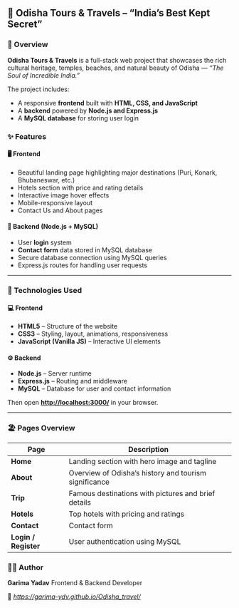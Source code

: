 ## 🌴 Odisha Tours & Travels – “India’s Best Kept Secret”

### 📖 Overview

**Odisha Tours & Travels** is a full-stack web project that showcases the rich cultural heritage, temples, beaches, and natural beauty of Odisha — *“The Soul of Incredible India.”*

The project includes:

* A responsive **frontend** built with **HTML, CSS, and JavaScript**
* A **backend** powered by **Node.js and Express.js**
* A **MySQL database** for storing user login

### ✨ Features

#### 🖥️ Frontend

* Beautiful landing page highlighting major destinations (Puri, Konark, Bhubaneswar, etc.)
* Hotels section with price and rating details
* Interactive image hover effects
* Mobile-responsive layout
* Contact Us and About pages

#### 🔐 Backend (Node.js + MySQL)

* User **login** system
* **Contact form** data stored in MySQL database
* Secure database connection using MySQL queries
* Express.js routes for handling user requests

---

### 🧩 Technologies Used

#### 💻 Frontend

* **HTML5** – Structure of the website
* **CSS3** – Styling, layout, animations, responsiveness
* **JavaScript (Vanilla JS)** – Interactive UI elements

#### ⚙️ Backend

* **Node.js** – Server runtime
* **Express.js** – Routing and middleware
* **MySQL** – Database for user and contact information

Then open **[http://localhost:3000/](http://localhost:3000/)** in your browser.

---

### 🏖️ Pages Overview

| Page                 | Description                                           |
| -------------------- | ----------------------------------------------------- |
| **Home**             | Landing section with hero image and tagline           |
| **About**            | Overview of Odisha’s history and tourism significance |
| **Trip**             | Famous destinations with pictures and brief details   |
| **Hotels**           | Top hotels with pricing and ratings                   |
| **Contact**          | Contact form             |
| **Login / Register** | User authentication using MySQL                       |


### 👩‍💻 Author

**Garima Yadav**
Frontend & Backend Developer

💬 *https://garima-ydv.github.io/Odisha_travel/*
